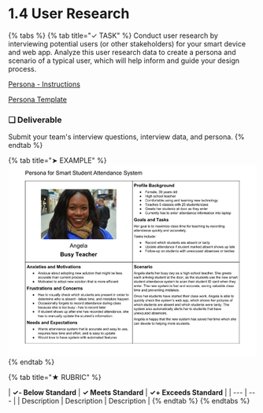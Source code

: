 # 1.4 User Research

{% tabs %}
{% tab title="✓ TASK" %}
Conduct user research by interviewing potential users \(or other stakeholders\) for your smart device and web app. Analyze this user research data to create a persona and scenario of a typical user, which will help inform and guide your design process.

[Persona - Instructions](https://docs.idew.org/principles-and-practices/practices/design-practices/personas)

[Persona Template](https://drive.google.com/open?id=1osCQyHANhkd-mhSi3pqS-eDHLCoJ6HWfLkiK4UPMOkI)

### **❏ Deliverable**

Submit your team's interview questions, interview data, and persona.
{% endtab %}

{% tab title="➤ EXAMPLE" %}
![](../../.gitbook/assets/iot-persona-example.jpg)
{% endtab %}

{% tab title="★ RUBRIC" %}


| **✓- Below Standard** | **✓ Meets Standard** | **✓+ Exceeds Standard** |
| --- | --- |
| Description | Description | Description |
{% endtab %}
{% endtabs %}

